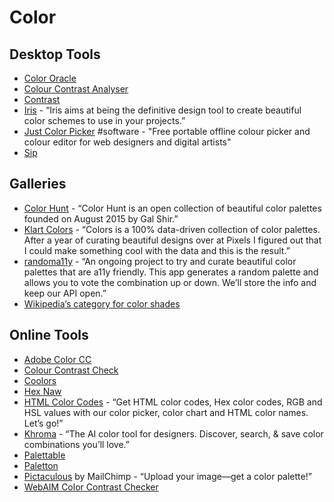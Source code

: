 # Color

## Desktop Tools

* [Color Oracle](http://colororacle.org/)
* [Colour Contrast Analyser](https://www.paciellogroup.com/resources/contrastanalyser/)
* [Contrast](https://usecontrast.com/)
* [Iris](https://alpert.altervista.org/iris/) - “Iris aims at being the definitive design tool to create beautiful color schemes to use in your projects.”
* [Just Color Picker](http://annystudio.com/software/colorpicker/) \#software - "Free portable offline colour picker and colour editor for web designers and digital artists"
* [Sip](http://sipapp.io/)

## Galleries

* [Color Hunt](http://colorhunt.co/) - “Color Hunt is an open collection of beautiful color palettes founded on August 2015 by Gal Shir.”
* [Klart Colors](https://klart.co/colors) - “Colors is a 100% data-driven collection of color palettes. After a year of curating beautiful designs over at Pixels I figured out that I could make something cool with the data and this is the result.”
* [randoma11y](https://randoma11y.com/) - “An ongoing project to try and curate beautiful color palettes that are a11y friendly. This app generates a random palette and allows you to vote the combination up or down. We’ll store the info and keep our API open.”
* [Wikipedia’s category for color shades](https://en.wikipedia.org/wiki/Category:Shades_of_color_templates)

## Online Tools

* [Adobe Color CC](https://color.adobe.com/create/color-wheel/)
* [Colour Contrast Check](https://snook.ca/technical/colour_contrast/colour.html#fg=CFFF33,bg=333333)
* [Coolors](https://coolors.co/9ac4f8-99edcc-cb958e-e36588-9a275a)
* [Hex Naw](https://hexnaw.com/)
* [HTML Color Codes](http://htmlcolorcodes.com/) - “Get HTML color codes, Hex color codes, RGB and HSL values with our color picker, color chart and HTML color names. Let’s go!”
* [Khroma](http://khroma.co/) - “The AI color tool for designers. Discover, search, & save color combinations you’ll love.”
* [Palettable](http://www.palettable.io/)
* [Paletton](http://paletton.com/#uid=1000u0kllllaFw0g0qFqFg0w0aF)
* [Pictaculous](http://www.pictaculous.com/) by MailChimp - “Upload your image—get a color palette!”
* [WebAIM Color Contrast Checker](http://webaim.org/resources/contrastchecker/)

